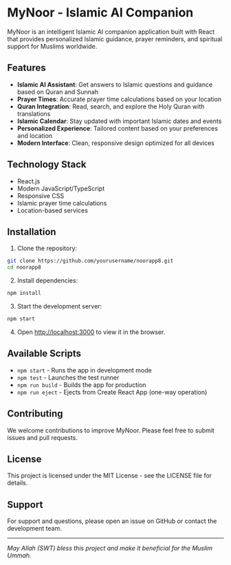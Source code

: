 # MyNoor - Islamic AI Companion

MyNoor is an intelligent Islamic AI companion application built with React that provides personalized Islamic guidance, prayer reminders, and spiritual support for Muslims worldwide.

## Features

- **Islamic AI Assistant**: Get answers to Islamic questions and guidance based on Quran and Sunnah
- **Prayer Times**: Accurate prayer time calculations based on your location
- **Quran Integration**: Read, search, and explore the Holy Quran with translations
- **Islamic Calendar**: Stay updated with important Islamic dates and events
- **Personalized Experience**: Tailored content based on your preferences and location
- **Modern Interface**: Clean, responsive design optimized for all devices

## Technology Stack

- React.js
- Modern JavaScript/TypeScript
- Responsive CSS
- Islamic prayer time calculations
- Location-based services

## Installation

1. Clone the repository:
```bash
git clone https://github.com/yourusername/noorapp8.git
cd noorapp8
```

2. Install dependencies:
```bash
npm install
```

3. Start the development server:
```bash
npm start
```

4. Open [http://localhost:3000](http://localhost:3000) to view it in the browser.

## Available Scripts

- `npm start` - Runs the app in development mode
- `npm test` - Launches the test runner
- `npm run build` - Builds the app for production
- `npm run eject` - Ejects from Create React App (one-way operation)

## Contributing

We welcome contributions to improve MyNoor. Please feel free to submit issues and pull requests.

## License

This project is licensed under the MIT License - see the LICENSE file for details.

## Support

For support and questions, please open an issue on GitHub or contact the development team.

---

*May Allah (SWT) bless this project and make it beneficial for the Muslim Ummah.*
